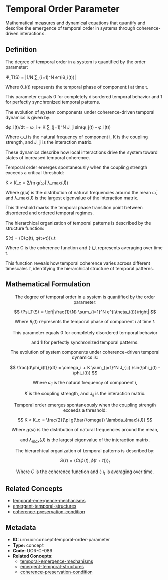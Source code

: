 # Temporal Order Parameter

Mathematical measures and dynamical equations that quantify and describe the emergence of temporal order in systems through coherence-driven interactions.

## Definition

The degree of temporal order in a system is quantified by the order parameter:

Ψ_T(S) = |1/N ∑_(i=1)^N e^(iθ_i(t))|

Where θ_i(t) represents the temporal phase of component i at time t.

This parameter equals 0 for completely disordered temporal behavior and 1 for perfectly synchronized temporal patterns.

The evolution of system components under coherence-driven temporal dynamics is given by:

dφ_i(t)/dt = ω_i + K ∑_(j=1)^N J_ij sin(φ_j(t) - φ_i(t))

Where ω_i is the natural frequency of component i, K is the coupling strength, and J_ij is the interaction matrix.

These dynamics describe how local interactions drive the system toward states of increased temporal coherence.

Temporal order emerges spontaneously when the coupling strength exceeds a critical threshold:

K > K_c = 2/(π g(ω̄) λ_max(J))

Where g(ω̄) is the distribution of natural frequencies around the mean ω̄, and λ_max(J) is the largest eigenvalue of the interaction matrix.

This threshold marks the temporal phase transition point between disordered and ordered temporal regimes.

The hierarchical organization of temporal patterns is described by the structure function:

S(τ) = ⟨C(φ(t), φ(t+τ))⟩_t

Where C is the coherence function and ⟨·⟩_t represents averaging over time t.

This function reveals how temporal coherence varies across different timescales τ, identifying the hierarchical structure of temporal patterns.

## Mathematical Formulation

$$
\text{The degree of temporal order in a system is quantified by the order parameter:}
$$

$$
\Psi_T(S) = \left|\frac{1}{N} \sum_{i=1}^N e^{i\theta_i(t)}\right|
$$

$$
\text{Where } \theta_i(t) \text{ represents the temporal phase of component } i \text{ at time } t\text{.}
$$

$$
\text{This parameter equals 0 for completely disordered temporal behavior}
$$

$$
\text{and 1 for perfectly synchronized temporal patterns.}
$$

$$
\text{The evolution of system components under coherence-driven temporal dynamics is:}
$$

$$
\frac{d\phi_i(t)}{dt} = \omega_i + K \sum_{j=1}^N J_{ij} \sin(\phi_j(t) - \phi_i(t))
$$

$$
\text{Where } \omega_i \text{ is the natural frequency of component } i\text{,}
$$

$$
K \text{ is the coupling strength, and } J_{ij} \text{ is the interaction matrix.}
$$

$$
\text{Temporal order emerges spontaneously when the coupling strength exceeds a threshold:}
$$

$$
K > K_c = \frac{2}{\pi g(\bar{\omega}) \lambda_{max}(J)}
$$

$$
\text{Where } g(\bar{\omega}) \text{ is the distribution of natural frequencies around the mean,}
$$

$$
\text{and } \lambda_{max}(J) \text{ is the largest eigenvalue of the interaction matrix.}
$$

$$
\text{The hierarchical organization of temporal patterns is described by:}
$$

$$
S(\tau) = \langle C(\phi(t), \phi(t+\tau)) \rangle_t
$$

$$
\text{Where } C \text{ is the coherence function and } \langle \cdot \rangle_t \text{ is averaging over time.}
$$

## Related Concepts

- [temporal-emergence-mechanisms](./temporal-emergence-mechanisms.md)
- [emergent-temporal-structures](./emergent-temporal-structures.md)
- [coherence-preservation-condition](./coherence-preservation-condition.md)

## Metadata

- **ID:** urn:uor:concept:temporal-order-parameter
- **Type:** concept
- **Code:** UOR-C-086
- **Related Concepts:**
  - [temporal-emergence-mechanisms](./temporal-emergence-mechanisms.md)
  - [emergent-temporal-structures](./emergent-temporal-structures.md)
  - [coherence-preservation-condition](./coherence-preservation-condition.md)
